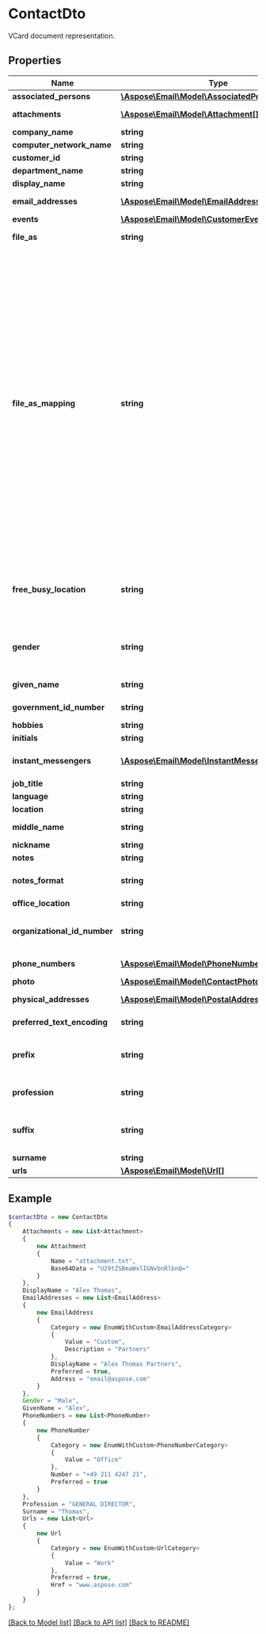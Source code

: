# ContactDto

VCard document representation.

## Properties
Name | Type | Description | Notes
---- | ---- | ----------- | -----
**associated_persons** | [**\Aspose\Email\Model\AssociatedPerson[]**](AssociatedPerson.md) | Associated persons. | [optional] 
**attachments** | [**\Aspose\Email\Model\Attachment[]**](Attachment.md) | Document attachments. | [optional] 
**company_name** | **string** | Company name. | [optional] 
**computer_network_name** | **string** | Computer network. | [optional] 
**customer_id** | **string** | Customer id. | [optional] 
**department_name** | **string** | Department name. | [optional] 
**display_name** | **string** | Display name. | [optional] 
**email_addresses** | [**\Aspose\Email\Model\EmailAddress[]**](EmailAddress.md) | Person's email addresses. | [optional] 
**events** | [**\Aspose\Email\Model\CustomerEvent[]**](CustomerEvent.md) | Person's events. | [optional] 
**file_as** | **string** | A name used for sorting. | [optional] 
**file_as_mapping** | **string** | Specifies how to generate and recompute the value of the dispidFileAs property when other contact name properties change. Coincides MS-OXPROPS revision 16.2 from 7/31/2014. Enum, available values: Empty, DisplayName, FirstName, LastName, Organization, LastFirstMiddle, OrgLastFirstMiddle, LastFirstMiddleOrg, LastFirstMiddle2, LastFirstMiddle3, OrgLastFirstMiddle2, OrgLastFirstMiddle3, LastFirstMiddleOrg2, LastFirstMiddleOrg3, LastFirstMiddleGen, FirstMiddleLastGen, LastFirstMiddleGen2, BestMatch, AccordingToLocale, None | 
**free_busy_location** | **string** | URL path from which a client can retrieve free/busy information for the contact as an iCal file. | [optional] 
**gender** | **string** | Enum defines gender of a person. Enum, available values: Unspecified, Female, Male | 
**given_name** | **string** | Person's given name. | [optional] 
**government_id_number** | **string** | Government id number. | [optional] 
**hobbies** | **string** | Person's hobbies. | [optional] 
**initials** | **string** | Person's initials. | [optional] 
**instant_messengers** | [**\Aspose\Email\Model\InstantMessengerAddress[]**](InstantMessengerAddress.md) | Person's instant messenger addresses. | [optional] 
**job_title** | **string** | Person's job title. | [optional] 
**language** | **string** | Language. | [optional] 
**location** | **string** | Person's location. | [optional] 
**middle_name** | **string** | Person's middle name. | [optional] 
**nickname** | **string** | Person's nickname. | [optional] 
**notes** | **string** | Notes. | [optional] 
**notes_format** | **string** | Defines format of a text. Enum, available values: Text, Html | 
**office_location** | **string** | Office location. | [optional] 
**organizational_id_number** | **string** | Contains an identifier for the mail user used within the mail user's organization. | [optional] 
**phone_numbers** | [**\Aspose\Email\Model\PhoneNumber[]**](PhoneNumber.md) | Person's phone numbers. | [optional] 
**photo** | [**\Aspose\Email\Model\ContactPhoto**](ContactPhoto.md) | Person's photo. | [optional] 
**physical_addresses** | [**\Aspose\Email\Model\PostalAddress[]**](PostalAddress.md) | Person's physical addresses. | [optional] 
**preferred_text_encoding** | **string** | Encoding for all text properties. | [optional] 
**prefix** | **string** | A prefix of a full name such like Mr.(mister), Dr.(doctor) and so on. | [optional] 
**profession** | **string** | A job position of a person in a company. | [optional] 
**suffix** | **string** | A suffix of a full name such like Jr.(junior), Sr.(senior) and so on. | [optional] 
**surname** | **string** | Person's surname. | [optional] 
**urls** | [**\Aspose\Email\Model\Url[]**](Url.md) | Person's urls. | [optional] 



## Example
```php
$contactDto = new ContactDto
{
    Attachments = new List<Attachment>
    {
        new Attachment
        {
            Name = "attachment.txt",
            Base64Data = "U29tZSBmaWxlIGNvbnRlbnQ="
        }
    },
    DisplayName = "Alex Thomas",
    EmailAddresses = new List<EmailAddress>
    {
        new EmailAddress
        {
            Category = new EnumWithCustom<EmailAddressCategory>
            {
                Value = "Custom",
                Description = "Partners"
            },
            DisplayName = "Alex Thomas Partners",
            Preferred = true,
            Address = "email@aspose.com"
        }
    },
    Gender = "Male",
    GivenName = "Alex",
    PhoneNumbers = new List<PhoneNumber>
    {
        new PhoneNumber
        {
            Category = new EnumWithCustom<PhoneNumberCategory>
            {
                Value = "Office"
            },
            Number = "+49 211 4247 21",
            Preferred = true
        }
    },
    Profession = "GENERAL DIRECTOR",
    Surname = "Thomas",
    Urls = new List<Url>
    {
        new Url
        {
            Category = new EnumWithCustom<UrlCategory>
            {
                Value = "Work"
            },
            Preferred = true,
            Href = "www.aspose.com"
        }
    }
};
```


[[Back to Model list]](README.md#documentation-for-models) [[Back to API list]](README.md#documentation-for-api-endpoints) [[Back to README]](README.md)

